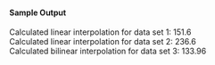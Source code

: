 #### Sample Output

Calculated linear interpolation for data set 1: 151.6\
Calculated linear interpolation for data set 2: 236.6\
Calculated bilinear interpolation for data set 3: 133.96
